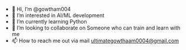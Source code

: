 - 👋 Hi, I’m @gowtham004
- 👀 I’m interested in AI/ML development
- 🌱 I’m currently learning Python
- 💞️ I’m looking to collaborate on Someone who can train and learn with me
- 📫 How to reach me out via mail ultimategowthaam0004@gmail.com
<!---
gowtham004/gowtham004 is a ✨ special ✨ repository because its `README.md` (this file) appears on your GitHub profile.
You can click the Preview link to take a look at your changes.
--->
